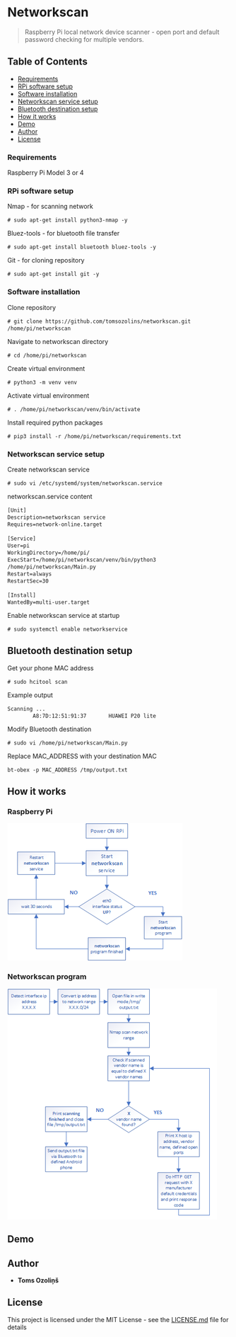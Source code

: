 # Networkscan
> Raspberry Pi local network device scanner - open port and default password checking for multiple vendors.
## Table of Contents
- [Requirements](#Requirements)
- [RPi software setup](#RPi-software-setup)
- [Software installation](#Software-installation)
- [Networkscan service setup](#Networkscan-service-setup)
- [Bluetooth destination setup](#Bluetooth-destination-setup)
- [How it works](#How-it-works)
- [Demo](#Demo)
- [Author](#Author)
- [License](#License)

### Requirements
Raspberry Pi Model 3 or 4
### RPi software setup
Nmap - for scanning network
```
# sudo apt-get install python3-nmap -y
```
Bluez-tools - for bluetooth file transfer
```
# sudo apt-get install bluetooth bluez-tools -y
```
Git - for cloning repository
```
# sudo apt-get install git -y
```
### Software installation
Clone repository
```
# git clone https://github.com/tomsozolins/networkscan.git /home/pi/networkscan
```
Navigate to networkscan directory
```
# cd /home/pi/networkscan
```
Create virtual environment
```
# python3 -m venv venv
```
Activate virtual environment
```
# . /home/pi/networkscan/venv/bin/activate
```
Install required python packages
```
# pip3 install -r /home/pi/networkscan/requirements.txt
```
### Networkscan service setup
Create networkscan service
```
# sudo vi /etc/systemd/system/networkscan.service
```

networkscan.service content
```
[Unit]
Description=networkscan service
Requires=network-online.target

[Service]
User=pi
WorkingDirectory=/home/pi/
ExecStart=/home/pi/networkscan/venv/bin/python3 /home/pi/networkscan/Main.py
Restart=always
RestartSec=30

[Install]
WantedBy=multi-user.target
```
Enable networkscan service at startup
```
# sudo systemctl enable networkservice
```

## Bluetooth destination setup
Get your phone MAC address
```
# sudo hcitool scan
```
Example output
```
Scanning ...
        A8:7D:12:51:91:37       HUAWEI P20 lite
```
Modify Bluetooth destination
```
# sudo vi /home/pi/networkscan/Main.py
```
Replace MAC_ADDRESS with your destination MAC
```
bt-obex -p MAC_ADDRESS /tmp/output.txt
```
## How it works
### Raspberry Pi
![Process flow diagram](process_flow_diagram.png)
### Networkscan program
![Program flow diagram](program_flow_diagram.png)

## Demo

## Author
* **Toms Ozoliņš**

## License
This project is licensed under the MIT License - see the [LICENSE.md](LICENSE.md) file for details
